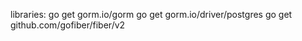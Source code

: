 libraries:
    go get gorm.io/gorm
    go get gorm.io/driver/postgres
    go get github.com/gofiber/fiber/v2
